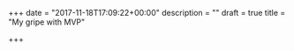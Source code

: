 +++
date = "2017-11-18T17:09:22+00:00"
description = ""
draft = true
title = "My gripe with MVP"

+++

